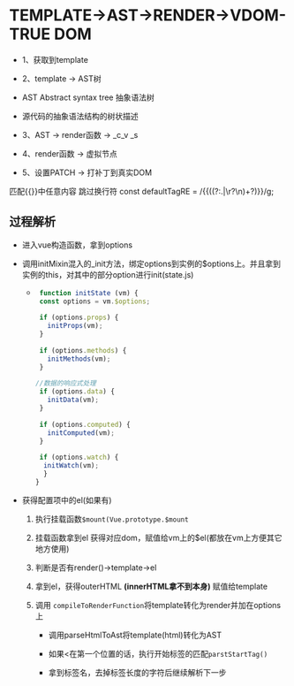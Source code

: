 # TEMPLATE->AST->RENDER->VDOM-TRUE DOM

- 1、获取到template
- 2、template -> AST树

- AST Abstract syntax tree  抽象语法树
- 源代码的抽象语法结构的树状描述

- 3、AST -> render函数 ->  _c_v _s
- 4、render函数 -> 虚拟节点
- 5、设置PATCH -> 打补丁到真实DOM

匹配{{}}中任意内容 跳过换行符
const defaultTagRE = /\{\{((?:.|\r?\n)+?)\}\}/g;

## 过程解析

- 进入vue构造函数，拿到options

- 调用initMixin混入的_init方法，绑定options到实例的$options上。并且拿到实例的this，对其中的部分option进行init(state.js)

  - ```javascript
     function initState (vm) {
     const options = vm.$options;
   
     if (options.props) {
       initProps(vm);
     }
   
     if (options.methods) {
       initMethods(vm);
     }
   
    //数据的响应式处理
     if (options.data) {
       initData(vm);
     }
   
     if (options.computed) {
       initComputed(vm);
     }
   
     if (options.watch) {
      initWatch(vm);
      }
    }
    ```

- 获得配置项中的el(如果有)

  1. 执行挂载函数```$mount(Vue.prototype.$mount```
  2. 挂载函数拿到el 获得对应dom，赋值给vm上的$el(都放在vm上方便其它地方使用)
  3. 判断是否有render()->template->el
  4. 拿到el，获得outerHTML **(innerHTML拿不到本身)** 赋值给template

  5. 调用 `compileToRenderFunction`将template转化为render并加在options上

      - 调用parseHtmlToAst将template(html)转化为AST

      - 如果<在第一个位置的话，执行开始标签的匹配`parstStartTag()`

      - 拿到标签名，去掉标签长度的字符后继续解析下一步
